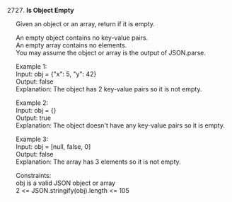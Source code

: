 2727. **Is Object Empty**

Given an object or an array, return if it is empty.<br>

An empty object contains no key-value pairs.<br>
An empty array contains no elements.<br>
You may assume the object or array is the output of JSON.parse.<br>

 

Example 1:<br>
Input: obj = {"x": 5, "y": 42}<br>
Output: false<br>
Explanation: The object has 2 key-value pairs so it is not empty.<br>

Example 2:<br>
Input: obj = {}<br>
Output: true<br>
Explanation: The object doesn't have any key-value pairs so it is empty.<br>

Example 3:<br>
Input: obj = [null, false, 0]<br>
Output: false<br>
Explanation: The array has 3 elements so it is not empty.<br>

Constraints:<br>
obj is a valid JSON object or array<br>
2 <= JSON.stringify(obj).length <= 105
